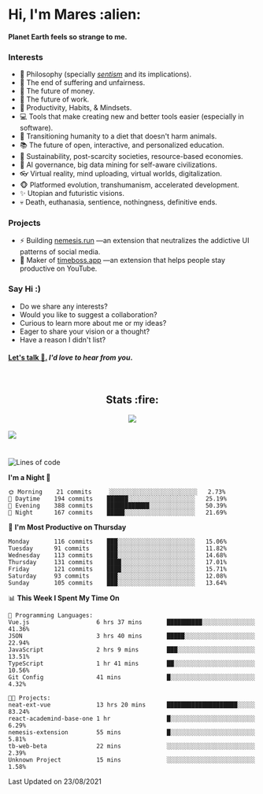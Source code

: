 <h1>Hi, I'm Mares :alien:</h1>

#### Planet Earth feels so strange to me.

### **Interests**

- 🌊 Philosophy (specially [_sentism_][sentismmedium] and its implications).
- 🎯 The end of suffering and unfairness.
- 💸 The future of money.
- 💼 The future of work.
- 🧠 Productivity, Habits, & Mindsets.
- 💻 Tools that make creating new and better tools easier (especially in software).
- 🥗 Transitioning humanity to a diet that doesn't harm animals.
- 📚 The future of open, interactive, and personalized education.
- 🌱 Sustainability, post-scarcity societies, resource-based economies.
- 🤖 AI governance, big data mining for self-aware civilizations.
- 👓 Virtual reality, mind uploading, virtual worlds, digitalization.
- 🐵 Platformed evolution, transhumanism, accelerated development.
- ✨ Utopian and futuristic visions.
- 💀 Death, euthanasia, sentience, nothingness, definitive ends.


### **Projects**

- ⚡ Building [nemesis.run](https://nemesis.run) —an extension that neutralizes the addictive UI patterns of social media.
- 💎 Maker of [timeboss.app](https://timeboss.app) —an extension that helps people stay productive on YouTube.


### **Say Hi :)**

- Do we share any interests?
- Would you like to suggest a collaboration?
- Curious to learn more about me or my ideas?
- Eager to share your vision or a thought?
- Have a reason I didn't list?

#### [Let's talk :wave:.](mailto:mareszhar@gmail.com) _I'd love to hear from you_.

[sentismmedium]: https://medium.com/@mareszhar/born-a-prisoner-a-reflection-about-life-its-struggles-and-a-plan-to-escape-d8566ce9b026

<br>

<h2 align="center">Stats :fire:</h2>

<div align="center">
  <img src="https://github-readme-streak-stats.herokuapp.com?user=mareszhar&theme=black-ice&hide_border=true&stroke=FFFFFF15&ring=DF8FFE&fire=DF8FFE&currStreakLabel=DF8FFE&background=1A232A&currStreakNum=86FFAB">
</div>

<!-- Add or remove this: &dates=B1AAB3FF at the end of the streak stats URL if they get bugged and aren't updating -->

<br>

<img src="https://activity-graph.herokuapp.com/graph?username=mareszhar&theme=nord&bg_color=00000000&color=979797&line=DF8FFE&point=00000000&area=true&hide_border=true">

<br>

<h1></h1>

<!--START_SECTION:waka-->
![Lines of code](https://img.shields.io/badge/From%20Hello%20World%20I%27ve%20Written-118808%20lines%20of%20code-blue)

**I'm a Night 🦉** 

```text
🌞 Morning    21 commits     ░░░░░░░░░░░░░░░░░░░░░░░░░   2.73% 
🌆 Daytime    194 commits    ██████░░░░░░░░░░░░░░░░░░░   25.19% 
🌃 Evening    388 commits    ████████████░░░░░░░░░░░░░   50.39% 
🌙 Night      167 commits    █████░░░░░░░░░░░░░░░░░░░░   21.69%

```
📅 **I'm Most Productive on Thursday** 

```text
Monday       116 commits    ███░░░░░░░░░░░░░░░░░░░░░░   15.06% 
Tuesday      91 commits     ███░░░░░░░░░░░░░░░░░░░░░░   11.82% 
Wednesday    113 commits    ███░░░░░░░░░░░░░░░░░░░░░░   14.68% 
Thursday     131 commits    ████░░░░░░░░░░░░░░░░░░░░░   17.01% 
Friday       121 commits    ████░░░░░░░░░░░░░░░░░░░░░   15.71% 
Saturday     93 commits     ███░░░░░░░░░░░░░░░░░░░░░░   12.08% 
Sunday       105 commits    ███░░░░░░░░░░░░░░░░░░░░░░   13.64%

```


📊 **This Week I Spent My Time On** 

```text
💬 Programming Languages: 
Vue.js                   6 hrs 37 mins       ██████████░░░░░░░░░░░░░░░   41.36% 
JSON                     3 hrs 40 mins       █████░░░░░░░░░░░░░░░░░░░░   22.94% 
JavaScript               2 hrs 9 mins        ███░░░░░░░░░░░░░░░░░░░░░░   13.51% 
TypeScript               1 hr 41 mins        ██░░░░░░░░░░░░░░░░░░░░░░░   10.56% 
Git Config               41 mins             █░░░░░░░░░░░░░░░░░░░░░░░░   4.32%

🐱‍💻 Projects: 
neat-ext-vue             13 hrs 20 mins      ████████████████████░░░░░   83.24% 
react-academind-base-one 1 hr                █░░░░░░░░░░░░░░░░░░░░░░░░   6.29% 
nemesis-extension        55 mins             █░░░░░░░░░░░░░░░░░░░░░░░░   5.81% 
tb-web-beta              22 mins             ░░░░░░░░░░░░░░░░░░░░░░░░░   2.39% 
Unknown Project          15 mins             ░░░░░░░░░░░░░░░░░░░░░░░░░   1.58%

```


 Last Updated on 23/08/2021
<!--END_SECTION:waka-->


